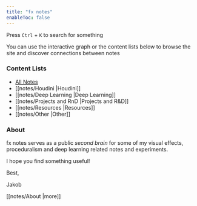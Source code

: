 ```yaml
---
title: "fx notes"
enableToc: false
---
```


Press `Ctrl` + `K` to search for something 

You can use the interactive graph or the content lists below to browse the site and discover connections between notes

### Content Lists
- [All Notes](/notes)
- [[notes/Houdini |Houdini]]
- [[notes/Deep Learning |Deep Learning]]
- [[notes/Projects and RnD |Projects and R&D]]
- [[notes/Resources |Resources]]
- [[notes/Other |Other]]


### About 

fx notes serves as a public *second brain* for some of my visual effects, proceduralism and deep learning related notes and experiments.

I hope you find something useful!

Best,

Jakob

[[notes/About |more]]



